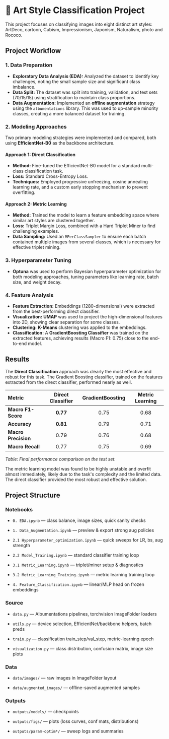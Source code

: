 # 🎨 Art Style Classification Project

This project focuses on classifying images into eight distinct art styles: ArtDeco, cartoon, Cubism, Impressionism, Japonism, Naturalism, photo and Rococo.


## Project Workflow

### 1. Data Preparation
* **Exploratory Data Analysis (EDA):** Analyzed the dataset to identify key challenges, noting the small sample size and significant class imbalance.
* **Data Split:** The dataset was split into training, validation, and test sets (70/15/15) using stratification to maintain class proportions.
* **Data Augmentation:** Implemented an **offline augmentation** strategy using the `albumentations` library. This was used to up-sample minority classes, creating a more balanced dataset for training.

### 2. Modeling Approaches

Two primary modeling strategies were implemented and compared, both using **EfficientNet-B0** as the backbone architecture.

#### Approach 1: Direct Classification
* **Method:** Fine-tuned the EfficientNet-B0 model for a standard multi-class classification task.
* **Loss:** Standard Cross-Entropy Loss.
* **Techniques:** Employed progressive unfreezing, cosine annealing learning rate, and a custom early stopping mechanism to prevent overfitting.

#### Approach 2: Metric Learning
* **Method:** Trained the model to learn a feature embedding space where similar art styles are clustered together.
* **Loss:** Triplet Margin Loss, combined with a Hard Triplet Miner to find challenging examples.
* **Data Sampling:** Used an `MPerClassSampler` to ensure each batch contained multiple images from several classes, which is necessary for effective triplet mining.

### 3. Hyperparameter Tuning
* **Optuna** was used to perform Bayesian hyperparameter optimization for both modeling approaches, tuning parameters like learning rate, batch size, and weight decay.

### 4. Feature Analysis
* **Feature Extraction:** Embeddings (1280-dimensional) were extracted from the best-performing direct classifier.
* **Visualization:** **UMAP** was used to project the high-dimensional features into 2D, showing clear separation for some classes.
* **Clustering:** **K-Means** clustering was applied to the embeddings.
* **Classification:** A **GradientBoosting Classifier** was trained on the extracted features, achieving results (Macro F1: 0.75) close to the end-to-end model.


## Results

The **Direct Classification** approach was clearly the most effective and robust for this task. The Gradient Boosting classifier, trained on the features extracted from the direct classifier, performed nearly as well.

| Metric | Direct Classifier | GradientBoosting | Metric Learning |
| :--- | :---: | :---: | :---: |
| **Macro F1-Score** | **0.77** | 0.75 | 0.68 |
| **Accuracy** | **0.81** | 0.79 | 0.71 |
| **Macro Precision** | 0.79 | 0.76 | 0.68 |
| **Macro Recall** | 0.77 | 0.75 | 0.69 |

*Table: Final performance comparison on the test set.*

The metric learning model was found to be highly unstable and overfit almost immediately, likely due to the task's complexity and the limited data. The direct classifier provided the most robust and effective solution.

## Project Structure

### Notebooks

- `0. EDA.ipynb` — class balance, image sizes, quick sanity checks

- `1. Data_Augmentation.ipynb` — preview & export strong aug policies

- `2.1 Hyperparameter_optimization.ipynb` — quick sweeps for LR, bs, aug strength

- `2.2 Model_Training.ipynb` — standard classifier training loop

- `3.1 Metric_Learning.ipynb` — triplet/miner setup & diagnostics

- `3.2 Metric_Learning_Training.ipynb` — metric learning training loop

- `4. Feature_Classification.ipynb` — linear/MLP head on frozen embeddings

### Source

- `data.py` — Albumentations pipelines, torchvision ImageFolder loaders

- `utils.py` — device selection, EfficientNet/backbone helpers, batch preds

- `train.py` — classification train_step/val_step, metric-learning epoch

- `visualization.py` — class distribution, confusion matrix, image size plots


### Data

- `data/images/` — raw images in ImageFolder layout

- `data/augmented_images/` — offline-saved augmented samples

### Outputs

- `outputs/models/` — checkpoints

- `outputs/figs/` — plots (loss curves, conf mats, distributions)

- `outputs/param-optim*/` — sweep logs and summaries
